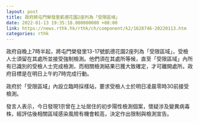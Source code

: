 ```yaml
---
layout: post
title: 政府將屯門榮發里凱德花園2座列為「受限區域」
date: 2022-01-13 19:35:18.000000000 +08:00
link: https://news.rthk.hk/rthk/ch/component/k2/1628746-20220113.htm
categories: rthk
---
```


政府自晚上7時半起，將屯門榮發里13-17號凱德花園2座列為「受限區域」，受檢人士須留在其處所並接受強制檢測。他們須在其處所等候，直至「受限區域」內所有已識別的受檢人士完成檢測，而相關檢測結果已獲大致確定，才可離開處所。政府目標是在明日上午約7時完成行動。

政府於「受限區域」內設立臨時採樣站，要求受檢人士於明日凌晨零時30前接受檢測。

發言人表示，今日發現1宗曾在上址居住的初步陽性檢測個案，懷疑涉及變異病毒株，經評估後相關區域感染風險有機會較高，決定作出限制與檢測宣告。
